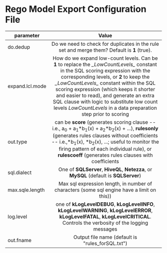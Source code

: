 # Rego Model Export Configuration File
| parameter  | Value|
| -------------- |:-----:|
| do.dedup | Do we need to check for duplicates in the rule set and merge them? Default is **1** (true).| 
| expand.lcl.mode | How do we expand low-count levels. Can be **1** to replace the *\_LowCountLevels\_* constant in the SQL scoring expression with the corresponding levels, or **2** to keep the *\_LowCountLevels\_* constant within the SQL scoring expression (which keeps it shorter and easier to read), and generate an extra SQL clause with logic to substitute low count levels *_LowCountLevels_* in a data preparation step prior to scoring |
| out.type| can be **score** (generates scoring clause -- i.e., a<sub>0</sub> + a<sub>1</sub>*b<sub>1</sub>(x) + a<sub>2</sub>*b<sub>2</sub>(x) + ...), **rulesonly** (generates rules clauses without coefficients -- i.e.,*b<sub>1</sub>(x), *b<sub>2</sub>(x), ...; useful to monitor the firing pattern of each individual rule), or **rulescoeff** (generates rules clauses with coefficients|
| sql.dialect| One of **SQLServer**, **HiveQL**, **Netezza**, or **MySQL** (default is **SQLServer**)|
| max.sqle.length | Max sql expression length, in number of characters (some sql engine have a limit on this)) |
| log.level | one of **kLogLevelDEBUG**, **kLogLevelINFO**, **kLogLevelWARNING**, **kLogLevelERROR**, **kLogLevelFATAL**, **kLogLevelCRITICAL**. Controls the verbosity of the logging messages |
| out.fname | Output file name (default is "rules_forSQL.txt")|
